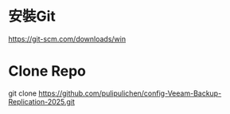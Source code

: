 # 安裝Git

https://git-scm.com/downloads/win

# Clone Repo

git clone https://github.com/pulipulichen/config-Veeam-Backup-Replication-2025.git